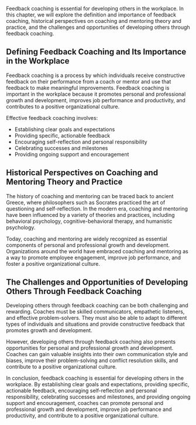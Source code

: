 
Feedback coaching is essential for developing others in the workplace. In this chapter, we will explore the definition and importance of feedback coaching, historical perspectives on coaching and mentoring theory and practice, and the challenges and opportunities of developing others through feedback coaching.

Defining Feedback Coaching and Its Importance in the Workplace
--------------------------------------------------------------

Feedback coaching is a process by which individuals receive constructive feedback on their performance from a coach or mentor and use that feedback to make meaningful improvements. Feedback coaching is important in the workplace because it promotes personal and professional growth and development, improves job performance and productivity, and contributes to a positive organizational culture.

Effective feedback coaching involves:

* Establishing clear goals and expectations
* Providing specific, actionable feedback
* Encouraging self-reflection and personal responsibility
* Celebrating successes and milestones
* Providing ongoing support and encouragement

Historical Perspectives on Coaching and Mentoring Theory and Practice
---------------------------------------------------------------------

The history of coaching and mentoring can be traced back to ancient Greece, where philosophers such as Socrates practiced the art of questioning and self-reflection. In the modern era, coaching and mentoring have been influenced by a variety of theories and practices, including behavioral psychology, cognitive-behavioral therapy, and humanistic psychology.

Today, coaching and mentoring are widely recognized as essential components of personal and professional growth and development. Organizations around the world have embraced coaching and mentoring as a way to promote employee engagement, improve job performance, and foster a positive organizational culture.

The Challenges and Opportunities of Developing Others Through Feedback Coaching
-------------------------------------------------------------------------------

Developing others through feedback coaching can be both challenging and rewarding. Coaches must be skilled communicators, empathetic listeners, and effective problem-solvers. They must also be able to adapt to different types of individuals and situations and provide constructive feedback that promotes growth and development.

However, developing others through feedback coaching also presents opportunities for personal and professional growth and development. Coaches can gain valuable insights into their own communication style and biases, improve their problem-solving and conflict resolution skills, and contribute to a positive organizational culture.

In conclusion, feedback coaching is essential for developing others in the workplace. By establishing clear goals and expectations, providing specific, actionable feedback, encouraging self-reflection and personal responsibility, celebrating successes and milestones, and providing ongoing support and encouragement, coaches can promote personal and professional growth and development, improve job performance and productivity, and contribute to a positive organizational culture.
